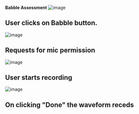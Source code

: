 **Babble Assessment**
![image](https://github.com/user-attachments/assets/0f931944-0bd8-44a1-9a6b-6e76c668ba26)
## User clicks on Babble button.
![image](https://github.com/user-attachments/assets/ffc339d5-c792-4727-9013-14ec0682c3dc)
## Requests for mic permission
![image](https://github.com/user-attachments/assets/03295924-a223-4149-aa4e-8e328f3d51fd)
## User starts recording
![image](https://github.com/user-attachments/assets/57098cb1-b177-4caf-8714-e7f50b9a5da0)
## On clicking "Done"  the waveform receds
